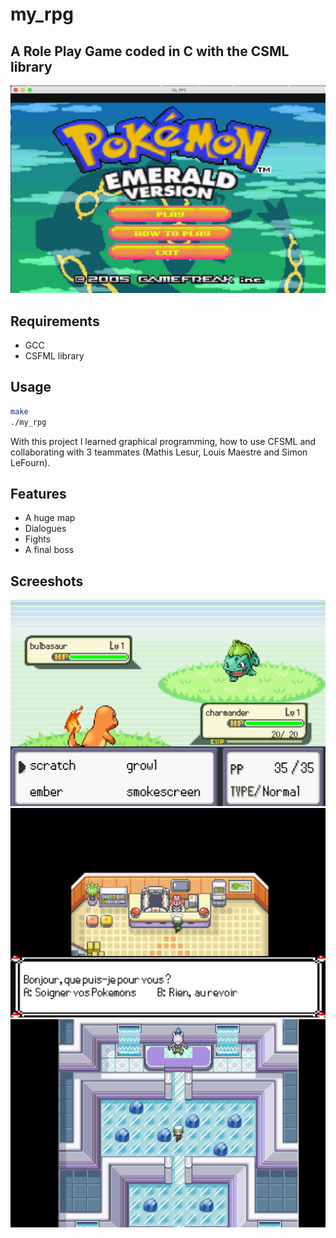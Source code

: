 # my_rpg

## A Role Play Game coded in C with the CSML library

![MY_RPG](my_rpg_menu.png)

## Requirements
* GCC
* CSFML library

## Usage

``` zsh
make
./my_rpg
```
With this project I learned graphical programming, how to use CFSML and collaborating with 3 teammates (Mathis Lesur, Louis Maestre and Simon LeFourn).

## Features

- A huge map
- Dialogues
- Fights
- A final boss

## Screeshots

![FIGHT](fight.png)
![HOPITAL](hopital.png)
![BOSS](boss.png)
